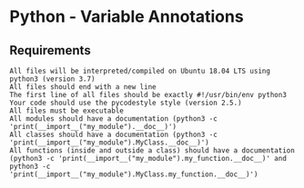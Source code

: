 # Python - Variable Annotations

## Requirements

    All files will be interpreted/compiled on Ubuntu 18.04 LTS using python3 (version 3.7)
    All files should end with a new line
    The first line of all files should be exactly #!/usr/bin/env python3
    Your code should use the pycodestyle style (version 2.5.)
    All files must be executable
    All modules should have a documentation (python3 -c 'print(__import__("my_module").__doc__)')
    All classes should have a documentation (python3 -c 'print(__import__("my_module").MyClass.__doc__)')
    All functions (inside and outside a class) should have a documentation (python3 -c 'print(__import__("my_module").my_function.__doc__)' and python3 -c 'print(__import__("my_module").MyClass.my_function.__doc__)')
    
